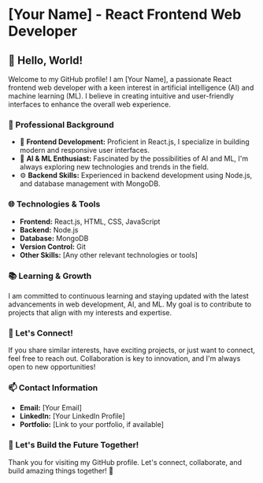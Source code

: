 # [Your Name] - React Frontend Web Developer

## 👋 Hello, World!

Welcome to my GitHub profile! I am [Your Name], a passionate React frontend web developer with a keen interest in artificial intelligence (AI) and machine learning (ML). I believe in creating intuitive and user-friendly interfaces to enhance the overall web experience.

### 💼 Professional Background

- 🚀 **Frontend Development:** Proficient in React.js, I specialize in building modern and responsive user interfaces.
- 🤖 **AI & ML Enthusiast:** Fascinated by the possibilities of AI and ML, I'm always exploring new technologies and trends in the field.
- ⚙️ **Backend Skills:** Experienced in backend development using Node.js, and database management with MongoDB.

### 🌐 Technologies & Tools

- **Frontend:** React.js, HTML, CSS, JavaScript
- **Backend:** Node.js
- **Database:** MongoDB
- **Version Control:** Git
- **Other Skills:** [Any other relevant technologies or tools]

### 📚 Learning & Growth

I am committed to continuous learning and staying updated with the latest advancements in web development, AI, and ML. My goal is to contribute to projects that align with my interests and expertise.

### 🤝 Let's Connect!

If you share similar interests, have exciting projects, or just want to connect, feel free to reach out. Collaboration is key to innovation, and I'm always open to new opportunities!

### 📫 Contact Information

- **Email:** [Your Email]
- **LinkedIn:** [Your LinkedIn Profile]
- **Portfolio:** [Link to your portfolio, if available]

### 🚀 Let's Build the Future Together!

Thank you for visiting my GitHub profile. Let's connect, collaborate, and build amazing things together! 🚀
